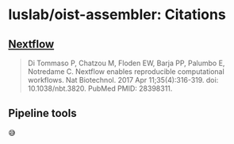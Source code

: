 # luslab/oist-assembler: Citations

## [Nextflow](https://pubmed.ncbi.nlm.nih.gov/28398311/)
> Di Tommaso P, Chatzou M, Floden EW, Barja PP, Palumbo E, Notredame C. Nextflow enables reproducible computational workflows. Nat Biotechnol. 2017 Apr 11;35(4):316-319. doi: 10.1038/nbt.3820. PubMed PMID: 28398311.

## Pipeline tools
:sweat_smile:
